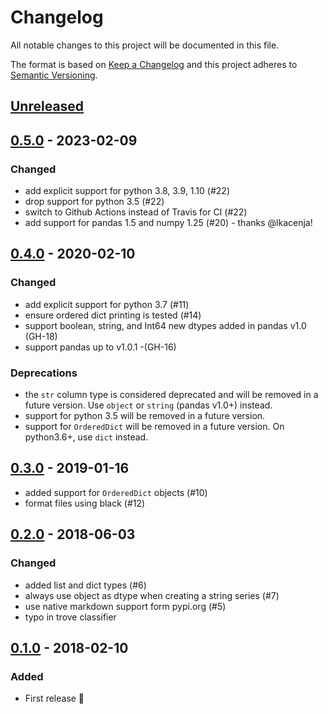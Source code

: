# Changelog
All notable changes to this project will be documented in this file.

The format is based on [Keep a Changelog](http://keepachangelog.com/)
and this project adheres to [Semantic Versioning](http://semver.org/).

## [Unreleased]

## [0.5.0] - 2023-02-09
### Changed
- add explicit support for python 3.8, 3.9, 1.10 (#22)
- drop support for python 3.5 (#22)
- switch to Github Actions instead of Travis for CI (#22)
- add support for pandas 1.5 and numpy 1.25 (#20) - thanks @lkacenja!

## [0.4.0] - 2020-02-10
### Changed
- add explicit support for python 3.7 (#11)
- ensure ordered dict printing is tested (#14)
- support boolean, string, and Int64 new dtypes added in pandas v1.0 (GH-18)
- support pandas up to v1.0.1 -(GH-16)

### Deprecations
- the `str` column type is considered deprecated and will be removed in a future version. Use `object` or `string` (pandas v1.0+) instead.
- support for python 3.5 will be removed in a future version.
- support for `OrderedDict` will be removed in a future version. On python3.6+, use `dict` instead.

## [0.3.0] - 2019-01-16
- added support for `OrderedDict` objects (#10)
- format files using black (#12)

## [0.2.0] - 2018-06-03
### Changed
- added list and dict types  (#6)
- always use object as dtype when creating a string series  (#7)
- use native markdown support form pypi.org  (#5)
- typo in trove classifier

## [0.1.0] - 2018-02-10
### Added
- First release 🎉

[Unreleased]: https://github.com/clembou/behave-pandas/compare/v0.5.0...HEAD
[0.5.0]: https://github.com/clembou/behave-pandas/commit/v0.4.0...v0.5.0
[0.4.0]: https://github.com/clembou/behave-pandas/commit/v0.3.0...v0.4.0
[0.3.0]: https://github.com/clembou/behave-pandas/commit/v0.2.0...v0.3.0
[0.2.0]: https://github.com/clembou/behave-pandas/commit/v0.1.0...v0.2.0
[0.1.0]: https://github.com/clembou/behave-pandas/commit/v0.1.0
